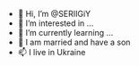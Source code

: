 - 👋 Hi, I’m @SERIIGiY
- 👀 I’m interested in ...
- 🌱 I’m currently learning ...
- 💞️ I am married and have a son
- 📫 I live in Ukraine

<!---
SERIIGiY/SERIIGiY is a ✨ special ✨ repository because its `README.md` (this file) appears on your GitHub profile.
You can click the Preview link to take a look at your changes.
--->
